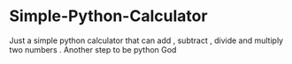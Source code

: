 # Simple-Python-Calculator
Just a simple python calculator that can add , subtract , divide and multiply two numbers . Another step to be python God
